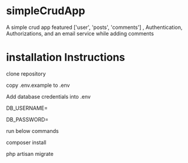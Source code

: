 # simpleCrudApp
A simple crud app featured ['user', 'posts', 'comments'] , Authentication, Authorizations, and an email service while adding comments

# installation Instructions

clone repository

copy .env.example to .env

Add database credentials into .env

DB_USERNAME=

DB_PASSWORD=

run below commands

composer install

php artisan migrate
